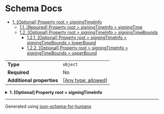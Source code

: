 # Schema Docs

- [1. [Optional] Property root > signingTimeInfo](#signingTimeInfo-496e666f)
  - [1.1. [Required] Property root > signingTimeInfo > signingTime](#signingTimeInfo_signingTime-54696d65)
  - [1.2. [Optional] Property root > signingTimeInfo > signingTimeBounds](#signingTimeInfo_signingTimeBounds-756e6473)
    - [1.2.1. [Optional] Property root > signingTimeInfo > signingTimeBounds > lowerBound](#signingTimeInfo_signingTimeBounds_lowerBound-6f756e64)
    - [1.2.2. [Optional] Property root > signingTimeInfo > signingTimeBounds > upperBound](#signingTimeInfo_signingTimeBounds_upperBound-6f756e64)

|                           |                                                                           |
| ------------------------- | ------------------------------------------------------------------------- |
| **Type**                  | `object`                                                                  |
| **Required**              | No                                                                        |
| **Additional properties** | [[Any type: allowed]](# "Additional Properties of any type are allowed.") |

<details>
<summary><strong> <a name="signingTimeInfo-496e666f"></a>1. [Optional] Property root > signingTimeInfo</strong>  

</summary>
<blockquote>

|                           |                                                                           |
| ------------------------- | ------------------------------------------------------------------------- |
| **Type**                  | `object`                                                                  |
| **Required**              | No                                                                        |
| **Additional properties** | [[Any type: allowed]](# "Additional Properties of any type are allowed.") |
| **Defined in**            | #/definitions/dss2-SigningTimeInfoType                                    |

<details>
<summary><strong> <a name="signingTimeInfo_signingTime-54696d65"></a>1.1. [Required] Property root > signingTimeInfo > signingTime</strong>  

</summary>
<blockquote>

|              |                |
| ------------ | -------------- |
| **Type**     | `integer`      |
| **Required** | Yes            |
| **Format**   | `utc-millisec` |

</blockquote>
</details>

<details>
<summary><strong> <a name="signingTimeInfo_signingTimeBounds-756e6473"></a>1.2. [Optional] Property root > signingTimeInfo > signingTimeBounds</strong>  

</summary>
<blockquote>

|                           |                                                                           |
| ------------------------- | ------------------------------------------------------------------------- |
| **Type**                  | `object`                                                                  |
| **Required**              | No                                                                        |
| **Additional properties** | [[Any type: allowed]](# "Additional Properties of any type are allowed.") |
| **Defined in**            | #/definitions/dss2-SigningTimeInfoType%3ASigningTimeBoundaries            |

<details>
<summary><strong> <a name="signingTimeInfo_signingTimeBounds_lowerBound-6f756e64"></a>1.2.1. [Optional] Property root > signingTimeInfo > signingTimeBounds > lowerBound</strong>  

</summary>
<blockquote>

|              |                |
| ------------ | -------------- |
| **Type**     | `integer`      |
| **Required** | No             |
| **Format**   | `utc-millisec` |

</blockquote>
</details>

<details>
<summary><strong> <a name="signingTimeInfo_signingTimeBounds_upperBound-6f756e64"></a>1.2.2. [Optional] Property root > signingTimeInfo > signingTimeBounds > upperBound</strong>  

</summary>
<blockquote>

|              |                |
| ------------ | -------------- |
| **Type**     | `integer`      |
| **Required** | No             |
| **Format**   | `utc-millisec` |

</blockquote>
</details>

</blockquote>
</details>

</blockquote>
</details>

----------------------------------------------------------------------------------------------------------------------------
Generated using [json-schema-for-humans](https://github.com/coveooss/json-schema-for-humans)